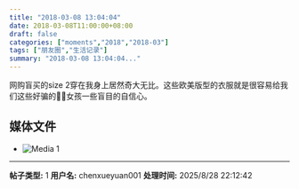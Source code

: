 ```yaml
---
title: "2018-03-08 13:04:04"
date: 2018-03-08T11:00:00+08:00
draft: false
categories: ["moments","2018","2018-03"]
tags: ["朋友圈","生活记录"]
summary: "2018-03-08 13:04:04..."
---
```


网购盲买的size 2穿在我身上居然奇大无比。这些欧美版型的衣服就是很容易给我们这些好骗的🐷🐷女孩一些盲目的自信心。

## 媒体文件

- ![Media 1](/Moments/photos/2018-03-08/201803081304040.jpg)

---

**帖子类型:** 1
**用户名:** chenxueyuan001
**处理时间:** 2025/8/28 22:12:42